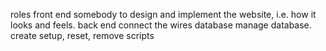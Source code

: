 roles
  front end
    somebody to design and implement the website, i.e. how it looks and feels.
  back end
    connect the wires
  database
    manage database. create setup, reset, remove scripts